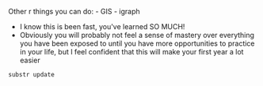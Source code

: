 Other r things you can do:
    - GIS
    - igraph


- I know this is been fast, you've learned SO MUCH!
- Obviously you will probably not feel a sense of mastery over everything you have been exposed to until you have more opportunities to practice in your life, but I feel confident that this will make your first year a lot easier





`substr update`